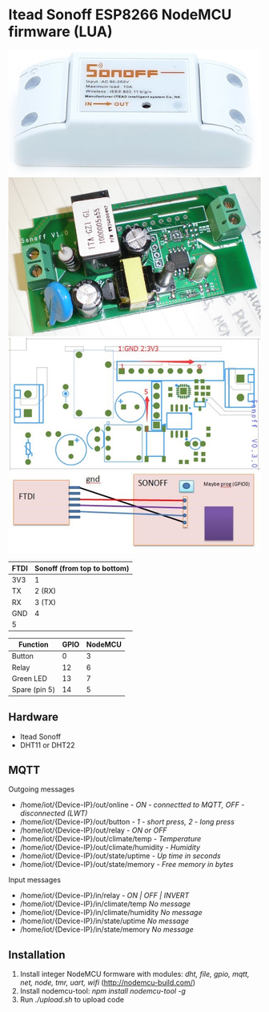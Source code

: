 # Itead Sonoff ESP8266 NodeMCU firmware (LUA)

![View](pic/view.jpg "View")
![Board](pic/board.jpg "Board")
![Scheme](pic/scheme.jpg "Scheme")
![Connect](pic/connect.jpg "Connect")

FTDI | Sonoff (from top to bottom)
--- | ---
3V3	| 1
TX | 2 (RX)
RX | 3 (TX)
GND | 4
 | 5

Function | GPIO | NodeMCU
--- | --- | ---
Button | 0 | 3
Relay | 12 | 6
Green LED | 13 | 7
Spare (pin 5) | 14 | 5


## Hardware
- Itead Sonoff
- DHT11 or DHT22

## MQTT
Outgoing messages

- /home/iot/{Device-IP}/out/online               *- ON - connectted to MQTT, OFF - disconnected (LWT)*
- /home/iot/{Device-IP}/out/button               *- 1 - short press, 2 - long press*
- /home/iot/{Device-IP}/out/relay                *- ON or OFF*
- /home/iot/{Device-IP}/out/climate/temp         *- Temperature*
- /home/iot/{Device-IP}/out/climate/humidity     *- Humidity*
- /home/iot/{Device-IP}/out/state/uptime         *- Up time in seconds*
- /home/iot/{Device-IP}/out/state/memory         *- Free memory in bytes*

Input messages
- /home/iot/{Device-IP}/in/relay                *- ON | OFF | INVERT*
- /home/iot/{Device-IP}/in/climate/temp         *No message*
- /home/iot/{Device-IP}/in/climate/humidity     *No message*
- /home/iot/{Device-IP}/in/state/uptime         *No message*
- /home/iot/{Device-IP}/in/state/memory         *No message*

## Installation
1. Install integer NodeMCU formware with modules: *dht, file, gpio, mqtt, net, node, tmr, uart, wifi* (http://nodemcu-build.com/)
2. Install nodemcu-tool:
   *npm install nodemcu-tool -g*
3. Run *./upload.sh* to upload code
